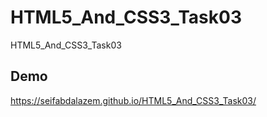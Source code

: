 # HTML5_And_CSS3_Task03
HTML5_And_CSS3_Task03

## Demo
<https://seifabdalazem.github.io/HTML5_And_CSS3_Task03/>
